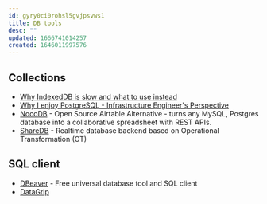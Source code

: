 ```yaml
---
id: gyry0ci0rohsl5gvjpsvws1
title: DB tools
desc: ""
updated: 1666741014257
created: 1646011997576
---
```


## Collections

- [Why IndexedDB is slow and what to use instead](https://rxdb.info/slow-indexeddb.html)
- [Why I enjoy PostgreSQL - Infrastructure Engineer's Perspective](https://www.shayon.dev/post/2022/17/why-i-enjoy-postgresql-infrastructure-engineers-perspective/)
- [NocoDB](https://github.com/NocoDB/NocoDB) - Open Source Airtable Alternative - turns any MySQL, Postgres database into a collaborative spreadsheet with REST APIs.
- [ShareDB](https://github.com/share/sharedb) - Realtime database backend based on Operational Transformation (OT)

## SQL client

- [DBeaver](https://github.com/dbeaver/dbeaver) - Free universal database tool and SQL client
- [DataGrip](https://www.jetbrains.com/datagrip/)
